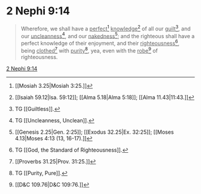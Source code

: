 # 2 Nephi 9:14

> Wherefore, we shall have a <u>perfect</u>[^a] <u>knowledge</u>[^b] of all our <u>guilt</u>[^c], and our <u>uncleanness</u>[^d], and our <u>nakedness</u>[^e]; and the righteous shall have a perfect knowledge of their enjoyment, and their <u>righteousness</u>[^f], being <u>clothed</u>[^g] with <u>purity</u>[^h], yea, even with the <u>robe</u>[^i] of righteousness.

[2 Nephi 9:14](https://www.churchofjesuschrist.org/study/scriptures/bofm/2-ne/9?lang=eng&id=p14#p14)


[^a]: [[Mosiah 3.25|Mosiah 3:25.]]
[^b]: [[Isaiah 59.12|Isa. 59:12]]; [[Alma 5.18|Alma 5:18]]; [[Alma 11.43|11:43.]]
[^c]: TG [[Guiltless]].
[^d]: TG [[Uncleanness, Unclean]].
[^e]: [[Genesis 2.25|Gen. 2:25]]; [[Exodus 32.25|Ex. 32:25]]; [[Moses 4.13|Moses 4:13 (13, 16-17).]]
[^f]: TG [[God, the Standard of Righteousness]].
[^g]: [[Proverbs 31.25|Prov. 31:25.]]
[^h]: TG [[Purity, Pure]].
[^i]: [[D&C 109.76|D&C 109:76.]]
